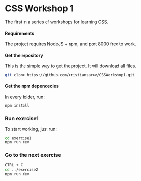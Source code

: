 CSS Workshop 1
==============

The first in a series of workshops for learning CSS.

#### Requirements

The project requires NodeJS + npm, and port 8000 free to work.

#### Get the repository

This is the simple way to get the project. It will download all files.

```sh
git clone https://github.com/cristiansarov/CSSWorkshop1.git
```

#### Get the npm dependecies

In every folder, run:

```sh
npm install
```

### Run exercise1

To start working, just run:

```sh
cd exercise1
npm run dev
```

### Go to the next exercise

```sh
CTRL + C
cd ../exercise2
npm run dev
```